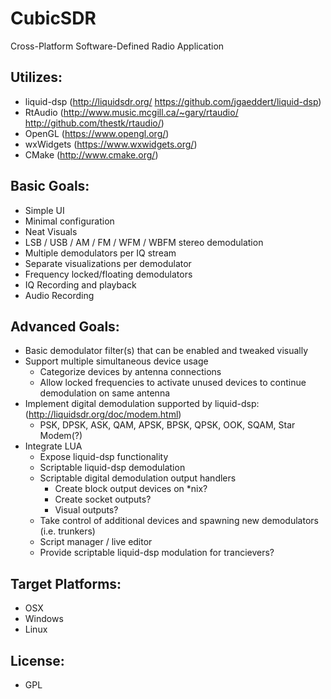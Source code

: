 CubicSDR
========

Cross-Platform Software-Defined Radio Application

Utilizes: 
--------
  - liquid-dsp (http://liquidsdr.org/ https://github.com/jgaeddert/liquid-dsp)
  - RtAudio (http://www.music.mcgill.ca/~gary/rtaudio/ http://github.com/thestk/rtaudio/)
  - OpenGL (https://www.opengl.org/)
  - wxWidgets (https://www.wxwidgets.org/)
  - CMake (http://www.cmake.org/)


Basic Goals:
-----------
  - Simple UI
  - Minimal configuration
  - Neat Visuals
  - LSB / USB / AM / FM / WFM / WBFM stereo demodulation
  - Multiple demodulators per IQ stream
  - Separate visualizations per demodulator
  - Frequency locked/floating demodulators
  - IQ Recording and playback
  - Audio Recording


Advanced Goals:
--------------
  - Basic demodulator filter(s) that can be enabled and tweaked visually
  - Support multiple simultaneous device usage
    * Categorize devices by antenna connections
    * Allow locked frequencies to activate unused devices to continue demodulation on same antenna
  - Implement digital demodulation supported by liquid-dsp: (http://liquidsdr.org/doc/modem.html)
    * PSK, DPSK, ASK, QAM, APSK, BPSK, QPSK, OOK, SQAM, Star Modem(?)
  - Integrate LUA
    * Expose liquid-dsp functionality
    * Scriptable liquid-dsp demodulation
    * Scriptable digital demodulation output handlers
      - Create block output devices on *nix?
      - Create socket outputs?
      - Visual outputs?
    * Take control of additional devices and spawning new demodulators (i.e. trunkers)
    * Script manager / live editor
    * Provide scriptable liquid-dsp modulation for trancievers?


Target Platforms:
----------------
  - OSX
  - Windows
  - Linux


License:
-------
  - GPL
